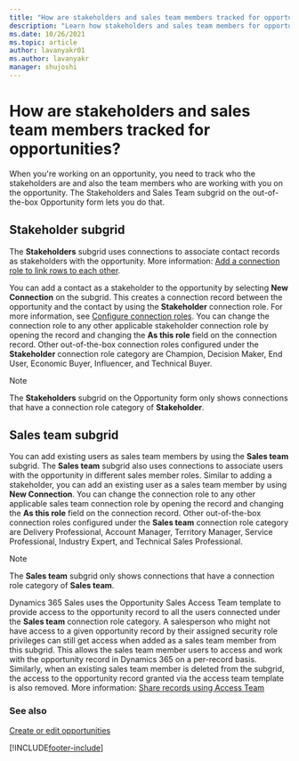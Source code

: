 ```yaml
---
title: "How are stakeholders and sales team members tracked for opportunities? (Dynamics 365 Sales) | MicrosoftDocs"
description: "Learn how stakeholders and sales team members for opportunities are tracked in Dynamics 365 Sales."
ms.date: 10/26/2021
ms.topic: article
author: lavanyakr01
ms.author: lavanyakr
manager: shujoshi
---
```

# How are stakeholders and sales team members tracked for opportunities? 

When you're working on an opportunity, you need to track who the stakeholders are and also the team members who are working with you on the opportunity. The Stakeholders and Sales Team subgrid on the out-of-the-box Opportunity form lets you do that.  

## Stakeholder subgrid

The **Stakeholders** subgrid uses connections to associate contact records as stakeholders with the opportunity. More information: [Add a connection role to link rows to each other](/powerapps/user/add-connection-role).

You can add a contact as a stakeholder to the opportunity by selecting **New Connection** on the subgrid. This creates a connection record between the opportunity and the contact by using the **Stakeholder** connection role. For more information, see [Configure connection roles](/powerapps/maker/common-data-service/configure-connection-roles). You can change the connection role to any other applicable stakeholder connection role by opening the record and changing the **As this role** field on the connection record. Other out-of-the-box connection roles configured under the **Stakeholder** connection role category are Champion, Decision Maker, End User, Economic Buyer, Influencer, and Technical Buyer.

> [!NOTE]
> The **Stakeholders** subgrid on the Opportunity form only shows connections that have a connection role category of **Stakeholder**.

## Sales team subgrid

You can add existing users as sales team members by using the **Sales team** subgrid. The **Sales team** subgrid also uses connections to associate users with the opportunity in different sales member roles. Similar to adding a stakeholder, you can add an existing user as a sales team member by using **New Connection**. You can change the connection role to any other applicable sales team connection role by opening the record and changing the **As this role** field on the connection record. Other out-of-the-box connection roles configured under the **Sales team** connection role category are Delivery Professional, Account Manager, Territory Manager, Service Professional, Industry Expert, and Technical Sales Professional.
    
> [!NOTE]
>  The **Sales team** subgrid only shows connections that have a connection role category of **Sales team**.
    
Dynamics 365 Sales uses the Opportunity Sales Access Team template to provide access to the opportunity record to all the users connected under the **Sales team** connection role category. A salesperson who might not have access to a given opportunity record by their assigned security role privileges can still get access when added as a sales team member from this subgrid. This allows the sales team member users to access and work with the opportunity record in Dynamics 365 on a per-record basis. Similarly, when an existing sales team member is deleted from the subgrid, the access to the opportunity record granted via the access team template is also removed. More information: [Share records using Access Team](/powerapps/user/access-team)

### See also

[Create or edit opportunities](create-edit-opportunity-sales.md)


[!INCLUDE[footer-include](../includes/footer-banner.md)]
